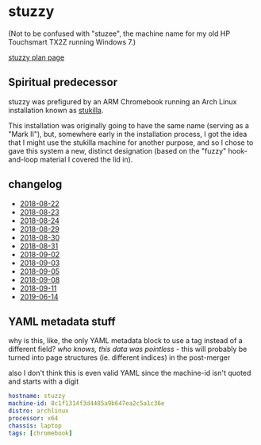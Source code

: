 # stuzzy

(Not to be confused with "stuzee", the machine name for my old HP Touchsmart TX2Z running Windows 7.)

[stuzzy plan page](d673f808-e389-4be7-9f06-31c327902531.md)

## Spiritual predecessor

stuzzy was prefigured by an ARM Chromebook running an Arch Linux installation known as [stukilla](62907e4e-f535-4676-9863-91c1e3b2eb2d.md).

This installation was originally going to have the same name (serving as a "Mark II"), but, somewhere early in the installation process, I got the idea that I might use the stukilla machine for another purpose, and so I chose to gave this system a new, distinct designation (based on the "fuzzy" hook-and-loop material I covered the lid in).

## changelog

- [2018-08-22](954671f6-6d6e-42da-9502-3d0255935335.md)
- [2018-08-23](42ad39cf-f8f4-4dcd-9d1e-d025fe2c0cbc.md)
- [2018-08-24](9ac435ad-b6b1-4e00-93bb-f834042896d1.md)
- [2018-08-29](09bfb69b-7a55-4c43-8b24-d2beeca7d19e.md)
- [2018-08-30](262b00db-1bb1-4085-a42f-c463acdf265f.md)
- [2018-08-31](7fdaa911-2168-4eea-8b62-29cbce42e7b1.md)
- [2018-09-02](3634a437-7991-4f19-9df0-6fa731f66f0b.md)
- [2018-09-03](b770fa98-5196-452f-9873-dde85f066bf7.md)
- [2018-09-05](c4680578-6992-47f9-9ddf-d05d2b241904.md)
- [2018-09-08](51c0ec80-d01b-4dc5-9c31-61bb6e0bf153.md)
- [2018-09-11](a7044666-6700-48de-9df4-b3e750477e3d.md)
- [2019-06-14](afe54440-8745-4c8a-95ae-1d845b8bd629.md)

## YAML metadata stuff

why is this, like, the only YAML metadata block to use a tag instead of a different field? *who knows, this data was pointless* - this will probably be turned into page structures (ie. different indices) in the post-merger

also I don't think this is even valid YAML since the machine-id isn't quoted and starts with a digit

```yaml
hostname: stuzzy
machine-id: 8c1f1314f3d4485a9b647ea2c5a1c36e
distro: archlinux
processor: x64
chassis: laptop
tags: [chromebook]
```
